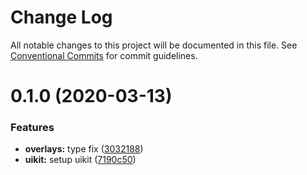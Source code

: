 # Change Log

All notable changes to this project will be documented in this file.
See [Conventional Commits](https://conventionalcommits.org) for commit guidelines.

# 0.1.0 (2020-03-13)


### Features

* **overlays:** type fix ([3032188](https://github.com/querycap/webappkit/commit/30321882c9b386de12dbacfbddf4ec58e8204b36))
* **uikit:** setup uikit ([7190c50](https://github.com/querycap/webappkit/commit/7190c50a0e5566ea3ef85cba0b1218b4e3d47ba8))
